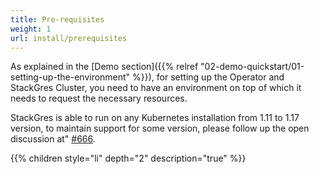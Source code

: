 ```yaml
---
title: Pre-requisites
weight: 1
url: install/prerequisites
---
```


As explained in the [Demo section]({{% relref "02-demo-quickstart/01-setting-up-the-environment" %}}), for setting up the Operator and StackGres Cluster, you need to have an
environment on top of which it needs to request the necessary resources.

StackGres is able to run on any Kubernetes installation from 1.11 to 1.17 version, to maintain support for some version, please follow up the open discussion at" [#666](https://gitlab.com/ongresinc/stackgres/-/issues/666).

{{% children style="li" depth="2" description="true" %}}
